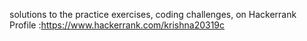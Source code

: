 solutions to the practice exercises, coding challenges, on Hackerrank
Profile :https://www.hackerrank.com/krishna20319c
